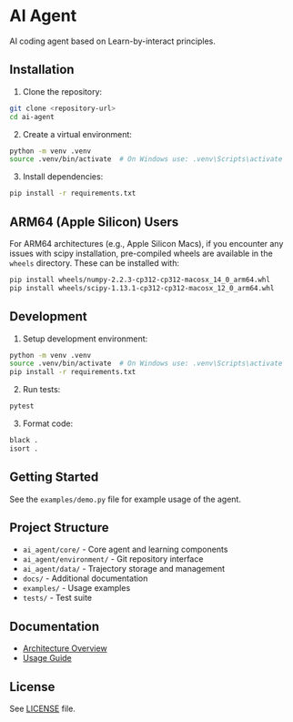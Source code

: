 # AI Agent

AI coding agent based on Learn-by-interact principles.

## Installation

1. Clone the repository:
```bash
git clone <repository-url>
cd ai-agent
```

2. Create a virtual environment:
```bash
python -m venv .venv
source .venv/bin/activate  # On Windows use: .venv\Scripts\activate
```

3. Install dependencies:
```bash
pip install -r requirements.txt
```

## ARM64 (Apple Silicon) Users

For ARM64 architectures (e.g., Apple Silicon Macs), if you encounter any issues with scipy installation, pre-compiled wheels are available in the `wheels` directory. These can be installed with:

```bash
pip install wheels/numpy-2.2.3-cp312-cp312-macosx_14_0_arm64.whl
pip install wheels/scipy-1.13.1-cp312-cp312-macosx_12_0_arm64.whl
```

## Development

1. Setup development environment:
```bash
python -m venv .venv
source .venv/bin/activate  # On Windows use: .venv\Scripts\activate
pip install -r requirements.txt
```

2. Run tests:
```bash
pytest
```

3. Format code:
```bash
black .
isort .
```

## Getting Started

See the `examples/demo.py` file for example usage of the agent.

## Project Structure

- `ai_agent/core/` - Core agent and learning components
- `ai_agent/environment/` - Git repository interface
- `ai_agent/data/` - Trajectory storage and management
- `docs/` - Additional documentation
- `examples/` - Usage examples
- `tests/` - Test suite

## Documentation

- [Architecture Overview](docs/architecture.md)
- [Usage Guide](docs/usage.md)

## License

See [LICENSE](LICENSE) file.
